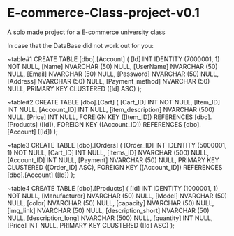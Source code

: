 # E-commerce-Class-project-v0.1
A solo made project for a E-commerce university class


In case that the DataBase did not work out for you:

~table#1
CREATE TABLE [dbo].[Account] (
    [Id]             INT           IDENTITY (7000001, 1) NOT NULL,
    [Name]           NVARCHAR (50) NULL,
    [UserName]       NVARCHAR (50) NULL,
    [Email]          NVARCHAR (50) NULL,
    [Password]       NVARCHAR (50) NULL,
    [Address]        NVARCHAR (50) NULL,
    [Payment_method] NVARCHAR (50) NULL,
    PRIMARY KEY CLUSTERED ([Id] ASC)
);

~table#2
CREATE TABLE [dbo].[Cart] (
    [Cart_ID]          INT            NOT NULL,
    [Item_ID]          INT            NULL,
    [Account_ID]       INT            NULL,
    [item_description] NVARCHAR (500) NULL,
    [Price]            INT            NULL,
    FOREIGN KEY ([Item_ID]) REFERENCES [dbo].[Products] ([Id]),
    FOREIGN KEY ([Account_ID]) REFERENCES [dbo].[Account] ([Id])
);

~taple3
CREATE TABLE [dbo].[Orders] (
    [Order_ID]   INT            IDENTITY (5000001, 1) NOT NULL,
    [Cart_ID]    INT            NULL,
    [Items_ID]   NVARCHAR (500) NULL,
    [Account_ID] INT            NULL,
    [Payment]    NVARCHAR (50)  NULL,
    PRIMARY KEY CLUSTERED ([Order_ID] ASC),
    FOREIGN KEY ([Account_ID]) REFERENCES [dbo].[Account] ([Id])
);

~table4
CREATE TABLE [dbo].[Products] (
    [Id]                INT            IDENTITY (1000001, 1) NOT NULL,
    [Manufacturer]      NVARCHAR (50)  NULL,
    [Model]             NVARCHAR (50)  NULL,
    [color]             NVARCHAR (50)  NULL,
    [capacity]          NVARCHAR (50)  NULL,
    [img_link]          NVARCHAR (50)  NULL,
    [description_short] NVARCHAR (50)  NULL,
    [description_long]  NVARCHAR (500) NULL,
    [quantity]          INT            NULL,
    [Price]             INT            NULL,
    PRIMARY KEY CLUSTERED ([Id] ASC)
);
